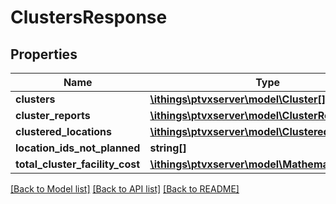 # ClustersResponse

## Properties
Name | Type | Description | Notes
------------ | ------------- | ------------- | -------------
**clusters** | [**\ithings\ptvxserver\model\Cluster[]**](Cluster.md) |  | [optional] 
**cluster_reports** | [**\ithings\ptvxserver\model\ClusterReport[]**](ClusterReport.md) |  | [optional] 
**clustered_locations** | [**\ithings\ptvxserver\model\ClusteredLocations[]**](ClusteredLocations.md) |  | [optional] 
**location_ids_not_planned** | **string[]** |  | [optional] 
**total_cluster_facility_cost** | [**\ithings\ptvxserver\model\MathematicalCost**](MathematicalCost.md) |  | [optional] 

[[Back to Model list]](../../README.md#documentation-for-models) [[Back to API list]](../../README.md#documentation-for-api-endpoints) [[Back to README]](../../README.md)

